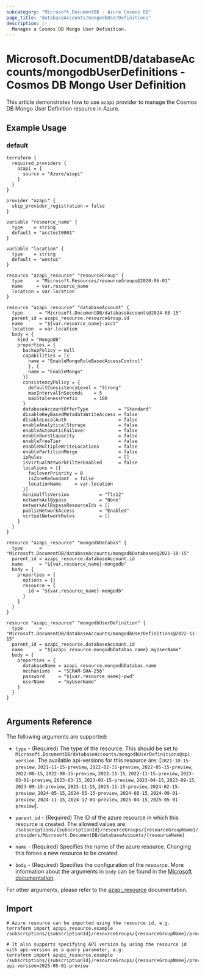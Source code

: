 ```yaml
---
subcategory: "Microsoft.DocumentDB - Azure Cosmos DB"
page_title: "databaseAccounts/mongodbUserDefinitions"
description: |-
  Manages a Cosmos DB Mongo User Definition.
---
```


# Microsoft.DocumentDB/databaseAccounts/mongodbUserDefinitions - Cosmos DB Mongo User Definition

This article demonstrates how to use `azapi` provider to manage the Cosmos DB Mongo User Definition resource in Azure.



## Example Usage

### default

```hcl
terraform {
  required_providers {
    azapi = {
      source = "Azure/azapi"
    }
  }
}

provider "azapi" {
  skip_provider_registration = false
}

variable "resource_name" {
  type    = string
  default = "acctest0001"
}

variable "location" {
  type    = string
  default = "westus"
}

resource "azapi_resource" "resourceGroup" {
  type     = "Microsoft.Resources/resourceGroups@2020-06-01"
  name     = var.resource_name
  location = var.location
}

resource "azapi_resource" "databaseAccount" {
  type      = "Microsoft.DocumentDB/databaseAccounts@2024-08-15"
  parent_id = azapi_resource.resourceGroup.id
  name      = "${var.resource_name}-acct"
  location  = var.location
  body = {
    kind = "MongoDB"
    properties = {
      backupPolicy = null
      capabilities = [{
        name = "EnableMongoRoleBasedAccessControl"
        }, {
        name = "EnableMongo"
      }]
      consistencyPolicy = {
        defaultConsistencyLevel = "Strong"
        maxIntervalInSeconds    = 5
        maxStalenessPrefix      = 100
      }
      databaseAccountOfferType           = "Standard"
      disableKeyBasedMetadataWriteAccess = false
      disableLocalAuth                   = false
      enableAnalyticalStorage            = false
      enableAutomaticFailover            = false
      enableBurstCapacity                = false
      enableFreeTier                     = false
      enableMultipleWriteLocations       = false
      enablePartitionMerge               = false
      ipRules                            = []
      isVirtualNetworkFilterEnabled      = false
      locations = [{
        failoverPriority = 0
        isZoneRedundant  = false
        locationName     = var.location
      }]
      minimalTlsVersion           = "Tls12"
      networkAclBypass            = "None"
      networkAclBypassResourceIds = []
      publicNetworkAccess         = "Enabled"
      virtualNetworkRules         = []
    }
  }
}

resource "azapi_resource" "mongodbDatabas" {
  type      = "Microsoft.DocumentDB/databaseAccounts/mongodbDatabases@2021-10-15"
  parent_id = azapi_resource.databaseAccount.id
  name      = "${var.resource_name}-mongodb"
  body = {
    properties = {
      options = {}
      resource = {
        id = "${var.resource_name}-mongodb"
      }
    }
  }
}

resource "azapi_resource" "mongodbUserDefinition" {
  type      = "Microsoft.DocumentDB/databaseAccounts/mongodbUserDefinitions@2022-11-15"
  parent_id = azapi_resource.databaseAccount.id
  name      = "${azapi_resource.mongodbDatabas.name}.myUserName"
  body = {
    properties = {
      databaseName = azapi_resource.mongodbDatabas.name
      mechanisms   = "SCRAM-SHA-256"
      password     = "${var.resource_name}-pwd"
      userName     = "myUserName"
    }
  }
}


```



## Arguments Reference

The following arguments are supported:

* `type` - (Required) The type of the resource. This should be set to `Microsoft.DocumentDB/databaseAccounts/mongodbUserDefinitions@api-version`. The available api-versions for this resource are: [`2021-10-15-preview`, `2021-11-15-preview`, `2022-02-15-preview`, `2022-05-15-preview`, `2022-08-15`, `2022-08-15-preview`, `2022-11-15`, `2022-11-15-preview`, `2023-03-01-preview`, `2023-03-15`, `2023-03-15-preview`, `2023-04-15`, `2023-09-15`, `2023-09-15-preview`, `2023-11-15`, `2023-11-15-preview`, `2024-02-15-preview`, `2024-05-15`, `2024-05-15-preview`, `2024-08-15`, `2024-09-01-preview`, `2024-11-15`, `2024-12-01-preview`, `2025-04-15`, `2025-05-01-preview`].

* `parent_id` - (Required) The ID of the azure resource in which this resource is created. The allowed values are:  
  `/subscriptions/{subscriptionId}/resourceGroups/{resourceGroupName}/providers/Microsoft.DocumentDB/databaseAccounts/{resourceName}`

* `name` - (Required) Specifies the name of the azure resource. Changing this forces a new resource to be created.

* `body` - (Required) Specifies the configuration of the resource. More information about the arguments in `body` can be found in the [Microsoft documentation](https://learn.microsoft.com/en-us/azure/templates/Microsoft.DocumentDB/databaseAccounts/mongodbUserDefinitions?pivots=deployment-language-terraform).

For other arguments, please refer to the [azapi_resource](https://registry.terraform.io/providers/Azure/azapi/latest/docs/resources/resource) documentation.

## Import

 ```shell
 # Azure resource can be imported using the resource id, e.g.
 terraform import azapi_resource.example /subscriptions/{subscriptionId}/resourceGroups/{resourceGroupName}/providers/Microsoft.DocumentDB/databaseAccounts/{resourceName}/mongodbUserDefinitions/{resourceName}
 
 # It also supports specifying API version by using the resource id with api-version as a query parameter, e.g.
 terraform import azapi_resource.example /subscriptions/{subscriptionId}/resourceGroups/{resourceGroupName}/providers/Microsoft.DocumentDB/databaseAccounts/{resourceName}/mongodbUserDefinitions/{resourceName}?api-version=2025-05-01-preview
 ```
